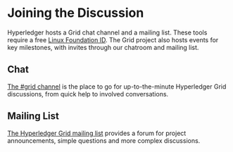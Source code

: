 # Joining the Discussion

<!--
  Copyright (c) 2018-2019, Bitwise IO, Inc.
  Copyright (c) 2015-2017, Intel Corporation.
  Licensed under Creative Commons Attribution 4.0 International License
  https://creativecommons.org/licenses/by/4.0/
-->

Hyperledger hosts a Grid chat channel and a mailing list. These tools require a
free [Linux Foundation ID](https://identity.linuxfoundation.org).
The Grid project also hosts events for key milestones, 
with invites through our chatroom and mailing list.

## Chat

[The #grid channel](https://chat.hyperledger.org/channel/grid) is the place to
go for up-to-the-minute Hyperledger Grid discussions, 
from quick help to involved conversations.

## Mailing List

[The Hyperledger Grid mailing list](https://lists.hyperledger.org/g/grid)
provides a forum for project announcements, 
simple questions and more complex discussions.
